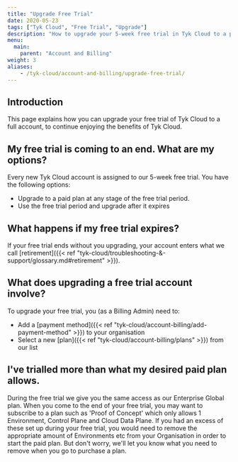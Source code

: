 ```yaml
---
title: "Upgrade Free Trial"
date: 2020-05-23
tags: ["Tyk Cloud", "Free Trial", "Upgrade"]
description: "How to upgrade your 5-week free trial in Tyk Cloud to a paid plan?"
menu:
  main:
    parent: "Account and Billing"
weight: 3
aliases:
    - /tyk-cloud/account-and-billing/upgrade-free-trial/
---
```


## Introduction

This page explains how you can upgrade your free trial of Tyk Cloud to a full account, to continue enjoying the benefits of Tyk Cloud.

## My free trial is coming to an end. What are my options?

Every new Tyk Cloud account is assigned to our 5-week free trial. You have the following options:

* Upgrade to a paid plan at any stage of the free trial period.
* Use the free trial period and upgrade after it expires

## What happens if my free trial expires?

If your free trial ends without you upgrading, your account enters what we call [retirement]({{< ref "tyk-cloud/troubleshooting-&-support/glossary.md#retirement" >}}).

## What does upgrading a free trial account involve?

To upgrade your free trial, you (as a Billing Admin) need to:
* Add a [payment method]({{< ref "tyk-cloud/account-billing/add-payment-method" >}}) to your organisation
* Select a new [plan]({{< ref "tyk-cloud/account-billing/plans" >}}) from our list

## I've trialled more than what my desired paid plan allows.

During the free trial we give you the same access as our Enterprise Global plan. When you come to the end of your free trial, you may want to subscribe to a plan such as 'Proof of Concept' which only allows 1 Environment, Control Plane and Cloud Data Plane. If you had an excess of these set up during your free trial, you would need to remove the appropriate amount of Environments etc from your Organisation in order to start the paid plan. But don't worry, we'll let you know what you need to remove when you go to purchase a plan. 

